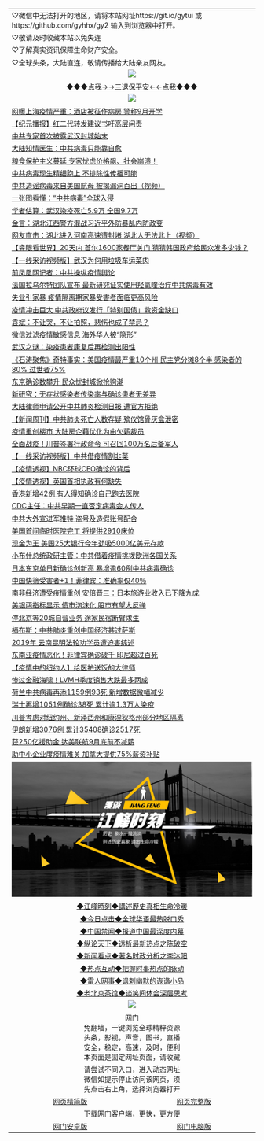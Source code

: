  <table>
<tr>
<td colspan="2" align=left>
♡微信中无法打开的地区，请将本站网址https://git.io/gytui 或 https://github.com/gyhhx/gy2 输入到浏览器中打开。 
 </td>
</tr>
 <tr>
 <td colspan="2" align=left>
♡敬请及时收藏本站以免失连
  <tr>
<td colspan="2" align=left>
♡了解真实资讯保障生命财产安全。
 </td>
   <tr>
<td colspan="2" align=left>
♡全球头条，大陆直连，敬请传播给大陆亲友网友。
 </td>
</tr>

</td>
 </tr>
  <tr>
    <td colspan="2" align=center><img src="https://github.com/gyhhx/image-upload/blob/master/3t%20(1).jpg"></td>
 </tr>
 <tr><td colspan="2" align="center"><a href="https://xfine.casa/oo.aspx?name=ogQuit&key=exgxucyqmkwgvwch&from=gy">◆◆◆点我→→三退保平安←←点我◆◆◆</a></td></tr>
  <tr>
    <td colspan="2" align=center><img src="https://cdn.jsdelivr.net/gh/gyoupiodf/im1/%E7%BD%91%E9%97%A8%E6%96%B0%E9%97%BB1.jpg"></td>
 </tr>

<tr><td colspan="2" align="left"><a href="https://xfine.casa/oo.aspx?name=c1149816&key=exgxucyqmkwgvwch&from=gy">网曝上海疫情严重：酒店被征作病房 警称9月开学</a></td></tr>
<tr><td colspan="2" align="left"><a href="https://xfine.casa/oo.aspx?name=c1149840&key=exgxucyqmkwgvwch&from=gy">【纪元播报】红二代转发建议书吁高层问责</a></td></tr>
<tr><td colspan="2" align="left"><a href="https://xfine.casa/oo.aspx?name=c1149815&key=exgxucyqmkwgvwch&from=gy">中共专家首次披露武汉封城始末</a></td></tr>
<tr><td colspan="2" align="left"><a href="https://xfine.casa/oo.aspx?name=c1149829&key=exgxucyqmkwgvwch&from=gy">大陆知情医生：中共病毒只能靠自愈</a></td></tr>
<tr><td colspan="2" align="left"><a href="https://xfine.casa/oo.aspx?name=c1149855&key=exgxucyqmkwgvwch&from=gy">粮食保护主义蔓延 专家忧虑价格飙、社会崩溃！</a></td></tr>
<tr><td colspan="2" align="left"><a href="https://xfine.casa/oo.aspx?name=c1149843&key=exgxucyqmkwgvwch&from=gy">中共病毒现生精细胞上 不排除性传播可能</a></td></tr>
<tr><td colspan="2" align="left"><a href="https://xfine.casa/oo.aspx?name=c1149851&key=exgxucyqmkwgvwch&from=gy">中共造谣病毒来自美国航母 被揭漏洞百出（视频）</a></td></tr>
<tr><td colspan="2" align="left"><a href="https://xfine.casa/oo.aspx?name=c1149828&key=exgxucyqmkwgvwch&from=gy">一张图看懂：“中共病毒”全球入侵</a></td></tr>
<tr><td colspan="2" align="left"><a href="https://xfine.casa/oo.aspx?name=c1149852&key=exgxucyqmkwgvwch&from=gy">学者估算：武汉染疫死亡5.9万 全国9.7万</a></td></tr>
<tr><td colspan="2" align="left"><a href="https://xfine.casa/oo.aspx?name=c1149859&key=exgxucyqmkwgvwch&from=gy">金言：湖北江西警方混战习近平外防暴乱内防政变</a></td></tr>
<tr><td colspan="2" align="left"><a href="https://xfine.casa/oo.aspx?name=c1149861&key=exgxucyqmkwgvwch&from=gy">网友直击：湖北进入河南高速遭封堵 湖北人无法北上（视频）</a></td></tr>
<tr><td colspan="2" align="left"><a href="https://xfine.casa/oo.aspx?name=c1149845&key=exgxucyqmkwgvwch&from=gy">【睿眼看世界】20天内 首尔1600家餐厅关门 猜猜韩国政府给民众发多少钱？</a></td></tr>
<tr><td colspan="2" align="left"><a href="https://xfine.casa/oo.aspx?name=c1149827&key=exgxucyqmkwgvwch&from=gy">【一线采访视频版】武汉为何用垃圾车运菜肉</a></td></tr>
<tr><td colspan="2" align="left"><a href="https://xfine.casa/oo.aspx?name=c1149850&key=exgxucyqmkwgvwch&from=gy">前凤凰网记者：中共操纵疫情舆论</a></td></tr>
<tr><td colspan="2" align="left"><a href="https://xfine.casa/oo.aspx?name=c1149824&key=exgxucyqmkwgvwch&from=gy">法国拉乌尔特团队宣布 最新研究证实使用羟氯喹治疗中共病毒有效</a></td></tr>
<tr><td colspan="2" align="left"><a href="https://xfine.casa/oo.aspx?name=c1149838&key=exgxucyqmkwgvwch&from=gy">失业引家暴 疫情隔离期家暴受害者面临更高风险</a></td></tr>
<tr><td colspan="2" align="left"><a href="https://xfine.casa/oo.aspx?name=c1149823&key=exgxucyqmkwgvwch&from=gy">疫情冲击巨大 中共政府议发行「特别国债」救资金缺口</a></td></tr>
<tr><td colspan="2" align="left"><a href="https://xfine.casa/oo.aspx?name=c1149863&key=exgxucyqmkwgvwch&from=gy">袁斌：不让哭，不让拍照，悲伤也成了禁忌？</a></td></tr>
<tr><td colspan="2" align="left"><a href="https://xfine.casa/oo.aspx?name=c1149833&key=exgxucyqmkwgvwch&from=gy">微信过滤疫情敏感信息 海外华人被“隐形”</a></td></tr>
<tr><td colspan="2" align="left"><a href="https://xfine.casa/oo.aspx?name=c1149842&key=exgxucyqmkwgvwch&from=gy">武汉之谜：染疫患者康复后再检测出阳性</a></td></tr>
<tr><td colspan="2" align="left"><a href="https://xfine.casa/oo.aspx?name=c1149865&key=exgxucyqmkwgvwch&from=gy">《石涛聚焦》奇特事实：美国疫情最严重10个州 民主党分摊8个半 感染者的80% 过世者75%</a></td></tr>
<tr><td colspan="2" align="left"><a href="https://xfine.casa/oo.aspx?name=c1149834&key=exgxucyqmkwgvwch&from=gy">东京确诊数攀升 民众忧封城掀抢购潮</a></td></tr>
<tr><td colspan="2" align="left"><a href="https://xfine.casa/oo.aspx?name=c1149844&key=exgxucyqmkwgvwch&from=gy">新研究：无症状感染者传染率与确诊患者无差异</a></td></tr>
<tr><td colspan="2" align="left"><a href="https://xfine.casa/oo.aspx?name=c1149830&key=exgxucyqmkwgvwch&from=gy">大陆律师申请公开中共肺炎检测日报 遭官方拒绝</a></td></tr>
<tr><td colspan="2" align="left"><a href="https://xfine.casa/oo.aspx?name=c1149860&key=exgxucyqmkwgvwch&from=gy">【新闻周刊】中共肺炎死亡人数存疑 殡仪馆骨灰盒泄密</a></td></tr>
<tr><td colspan="2" align="left"><a href="https://xfine.casa/oo.aspx?name=c1149836&key=exgxucyqmkwgvwch&from=gy">疫情重创楼市 大陆房企藉优化为由欠薪裁员</a></td></tr>
<tr><td colspan="2" align="left"><a href="https://xfine.casa/oo.aspx?name=c1149821&key=exgxucyqmkwgvwch&from=gy">全面战疫！川普签署行政命令 可召回100万名后备军人</a></td></tr>
<tr><td colspan="2" align="left"><a href="https://xfine.casa/oo.aspx?name=c1149857&key=exgxucyqmkwgvwch&from=gy">【一线采访视频版】中共借疫情割韭菜</a></td></tr>
<tr><td colspan="2" align="left"><a href="https://xfine.casa/oo.aspx?name=c1149862&key=exgxucyqmkwgvwch&from=gy">【疫情透视】NBC环球CEO确诊的背后</a></td></tr>
<tr><td colspan="2" align="left"><a href="https://xfine.casa/oo.aspx?name=c1149864&key=exgxucyqmkwgvwch&from=gy">【疫情透视】英国首相执政有何缺失</a></td></tr>
<tr><td colspan="2" align="left"><a href="https://xfine.casa/oo.aspx?name=c1149807&key=exgxucyqmkwgvwch&from=gy">香港新增42例 有人得知确诊自己跑去医院</a></td></tr>
<tr><td colspan="2" align="left"><a href="https://xfine.casa/oo.aspx?name=c1149849&key=exgxucyqmkwgvwch&from=gy">CDC主任：中共早期一直否定病毒会人传人</a></td></tr>
<tr><td colspan="2" align="left"><a href="https://xfine.casa/oo.aspx?name=c1149841&key=exgxucyqmkwgvwch&from=gy">中共大外宣进军推特 盗号及造假账号配合</a></td></tr>
<tr><td colspan="2" align="left"><a href="https://xfine.casa/oo.aspx?name=c1149822&key=exgxucyqmkwgvwch&from=gy">美国首间临时医院完工 将提供2910床位</a></td></tr>
<tr><td colspan="2" align="left"><a href="https://xfine.casa/oo.aspx?name=c1149853&key=exgxucyqmkwgvwch&from=gy">现金为王 美国25大银行今年劲吸5000亿美元存款</a></td></tr>
<tr><td colspan="2" align="left"><a href="https://xfine.casa/oo.aspx?name=c1149831&key=exgxucyqmkwgvwch&from=gy">小布什总统政研主管：中共借着疫情挑拨欧洲各国关系</a></td></tr>
<tr><td colspan="2" align="left"><a href="https://xfine.casa/oo.aspx?name=c1149808&key=exgxucyqmkwgvwch&from=gy">日本东京单日新确诊创新高 暴增逾60例中共病毒确诊</a></td></tr>
<tr><td colspan="2" align="left"><a href="https://xfine.casa/oo.aspx?name=c1149812&key=exgxucyqmkwgvwch&from=gy">中国快筛受害者+1！菲律宾：准确率仅40％</a></td></tr>
<tr><td colspan="2" align="left"><a href="https://xfine.casa/oo.aspx?name=c1149826&key=exgxucyqmkwgvwch&from=gy">南非经济遭受疫情重创 安倍晋三：日本旅游业收入已下降九成</a></td></tr>
<tr><td colspan="2" align="left"><a href="https://xfine.casa/oo.aspx?name=c1149811&key=exgxucyqmkwgvwch&from=gy">美银两指标显示 债市泡沫化 股市有望大反弹</a></td></tr>
<tr><td colspan="2" align="left"><a href="https://xfine.casa/oo.aspx?name=c1149858&key=exgxucyqmkwgvwch&from=gy">停北京等20城自营业务 途家民宿断臂求生</a></td></tr>
<tr><td colspan="2" align="left"><a href="https://xfine.casa/oo.aspx?name=c1149835&key=exgxucyqmkwgvwch&from=gy">福布斯：中共肺炎重创中国经济甚过萨斯</a></td></tr>
<tr><td colspan="2" align="left"><a href="https://xfine.casa/oo.aspx?name=c1149810&key=exgxucyqmkwgvwch&from=gy">2019年 云南昆明法轮功学员遭迫害综述</a></td></tr>
<tr><td colspan="2" align="left"><a href="https://xfine.casa/oo.aspx?name=c1149818&key=exgxucyqmkwgvwch&from=gy">东南亚疫情恶化！菲律宾确诊破千 印尼超过百死</a></td></tr>
<tr><td colspan="2" align="left"><a href="https://xfine.casa/oo.aspx?name=c1149848&key=exgxucyqmkwgvwch&from=gy">【疫情中的纽约人】给医护送饭的大律师</a></td></tr>
<tr><td colspan="2" align="left"><a href="https://xfine.casa/oo.aspx?name=c1149854&key=exgxucyqmkwgvwch&from=gy">惨过金融海啸！LVMH季度销售大跌最多两成</a></td></tr>
<tr><td colspan="2" align="left"><a href="https://xfine.casa/oo.aspx?name=c1149813&key=exgxucyqmkwgvwch&from=gy">荷兰中共病毒再添1159例93死 新增数据微幅减少</a></td></tr>
<tr><td colspan="2" align="left"><a href="https://xfine.casa/oo.aspx?name=c1149820&key=exgxucyqmkwgvwch&from=gy">瑞士再增1051例确诊38死 累计逾1.3万人染疫</a></td></tr>
<tr><td colspan="2" align="left"><a href="https://xfine.casa/oo.aspx?name=c1149832&key=exgxucyqmkwgvwch&from=gy">川普考虑对纽约州、新泽西州和康涅狄格州部分地区隔离</a></td></tr>
<tr><td colspan="2" align="left"><a href="https://xfine.casa/oo.aspx?name=c1149819&key=exgxucyqmkwgvwch&from=gy">伊朗新增3076例 累计35408确诊2517死</a></td></tr>
<tr><td colspan="2" align="left"><a href="https://xfine.casa/oo.aspx?name=c1149837&key=exgxucyqmkwgvwch&from=gy">获250亿援助金 达美联航9月底前不减薪</a></td></tr>
<tr><td colspan="2" align="left"><a href="https://xfine.casa/oo.aspx?name=c1149825&key=exgxucyqmkwgvwch&from=gy">助中小企业度疫情难关 加拿大提供75%薪资补贴</a></td></tr>

 <tr>
   <td colspan="2" align=center><img src="https://github.com/gyoupiodf/im1/blob/master/jf-1.jpg"></td>
  </tr>
   <tr>
   <td colspan="2" align=center> 
<a href="https://xfine.casa/oo.aspx?name=c922850&key=exgxucyqmkwgvwch&from=gy&tag=9877">◆江峰時刻◆講述歷史真相生命冷暖</a><br/>
    </td>
  </tr>
   <tr>
   <td colspan="2" align=center> 
<a href="https://xfine.casa/oo.aspx?name=c816850&key=exgxucyqmkwgvwch&from=gy&tag=9877">◆今日点击◆全球华语最热脱口秀</a><br/>
    </td>
  </tr>
  <tr>
  <td colspan="2" align=center>
<a href="https://xfine.casa/oo.aspx?name=c816860&key=exgxucyqmkwgvwch&from=gy&tag=99733110">◆中国禁闻◆报道中国最深度内幕</a><br/>
   </tr>
  <tr>
     <td colspan="2" align=center>
<a href="https://xfine.casa/oo.aspx?name=c816855&key=exgxucyqmkwgvwch&from=gy&tag=997110">◆纵论天下◆透析最新热点之陈破空</a><br/>
   </tr>
   <tr>
      <td colspan="2" align=center>
<a href="https://xfine.casa/oo.aspx?name=c838308&key=exgxucyqmkwgvwch&from=gy&tag=9973110">◆新闻看点◆著名时政分析之李沐阳</a><br/>
   </tr>
   <tr>
     <td colspan="2" align=center>
<a href="https://xfine.casa/oo.aspx?name=c816852&key=exgxucyqmkwgvwch&from=gy&tag=9733110">◆热点互动◆把握时事热点的脉动</a><br/>
   </tr>
   <tr>
      <td colspan="2" align=center>
<a href="https://xfine.casa/oo.aspx?name=c816694&key=exgxucyqmkwgvwch&from=gy&tag=93310">◆雷人网事◆讽刺幽默的诙谐小品</a><br/>
   </tr>
   <tr>
    <td colspan="2" align=center>
<a href="https://xfine.casa/oo.aspx?name=c816650&key=exgxucyqmkwgvwch&from=gy&tag=9973110">◆老北京茶馆◆谈笑间体会深层思考</a><br/>
   </tr>
 <tr>
    <td colspan="2" align="center"><img src="https://gitlab.com/ogate2/up/raw/master/_/oGate65.jpg"/></td>
  </tr>
  <tr>
    <td colspan="2" align="center">网门<br/>免翻墙，一键浏览全球精粹资源<br/>头条，影视，声音，图书，直播<br/>安全，稳定，高速，及时，便利<br/>本页面是固定网址页面，请收藏</td>
  <tr>
  <tr>
    <td colspan="2" align="center">请尝试不同入口，进入动态网址<br/>微信如提示停止访问该网页，须<br/>先点击右上角，选择浏览器打开</td>
  <tr>  
  <tr>
    <td align="center"><a href="https://gitcdn.xyz/repo/otiny/up/master/show002.htm">网页精简版</a></td>
    <td align="center"><a href="https://gitcdn.xyz/repo/otiny/up/master/show001.htm">网页完整版</a></td>
  </tr>
  <tr>
    <td colspan="2" align="center">下载网门客户端，更快，更方便</td>
  <tr>
  <tr>
    <td align="center"><a href="https://raw.githubusercontent.com/opipe/up/master/oGatea.apk">网门安卓版</a></td>
    <td align="center"><a href="https://raw.githubusercontent.com/opipe/up/master/oGate.zip">网门电脑版</a></td>
  </tr>
</table>
